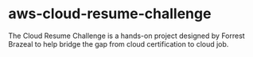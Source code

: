 # aws-cloud-resume-challenge
The Cloud Resume Challenge is a hands-on project designed by Forrest Brazeal to help bridge the gap from cloud certification to cloud job.
